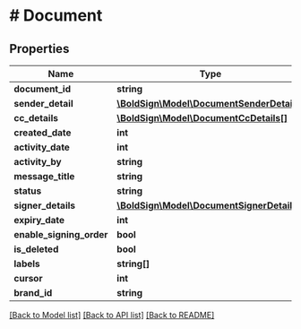 # # Document

## Properties

Name | Type | Description | Notes
------------ | ------------- | ------------- | -------------
**document_id** | **string** |  | [optional]
**sender_detail** | [**\BoldSign\Model\DocumentSenderDetail**](DocumentSenderDetail.md) |  | [optional]
**cc_details** | [**\BoldSign\Model\DocumentCcDetails[]**](DocumentCcDetails.md) |  | [optional]
**created_date** | **int** |  | [optional]
**activity_date** | **int** |  | [optional]
**activity_by** | **string** |  | [optional]
**message_title** | **string** |  | [optional]
**status** | **string** |  | [optional]
**signer_details** | [**\BoldSign\Model\DocumentSignerDetails[]**](DocumentSignerDetails.md) |  | [optional]
**expiry_date** | **int** |  | [optional]
**enable_signing_order** | **bool** |  | [optional]
**is_deleted** | **bool** |  | [optional]
**labels** | **string[]** |  | [optional]
**cursor** | **int** |  | [optional]
**brand_id** | **string** |  | [optional]

[[Back to Model list]](../../README.md#models) [[Back to API list]](../../README.md#endpoints) [[Back to README]](../../README.md)
